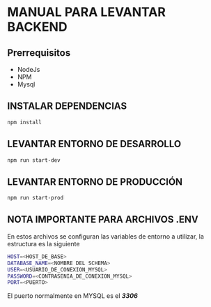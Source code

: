 # MANUAL PARA LEVANTAR BACKEND

## Prerrequisitos

- NodeJs
- NPM
- Mysql

## INSTALAR DEPENDENCIAS

```bash
npm install 
```

## LEVANTAR ENTORNO DE DESARROLLO

```bash
npm run start-dev
```

## LEVANTAR ENTORNO DE PRODUCCIÓN

```bash
npm run start-prod
```

## NOTA IMPORTANTE PARA ARCHIVOS .ENV

En estos archivos se configuran las variables de entorno a utilizar, la estructura es la siguiente

```bash
HOST=<HOST_DE_BASE>
DATABASE_NAME=<NOMBRE DEL SCHEMA>
USER=<USUARIO_DE_CONEXION_MYSQL>
PASSWORD=<CONTRASENIA_DE_CONEXION_MYSQL>
PORT=<PUERTO>
```

El puerto normalmente en MYSQL es el ***3306***